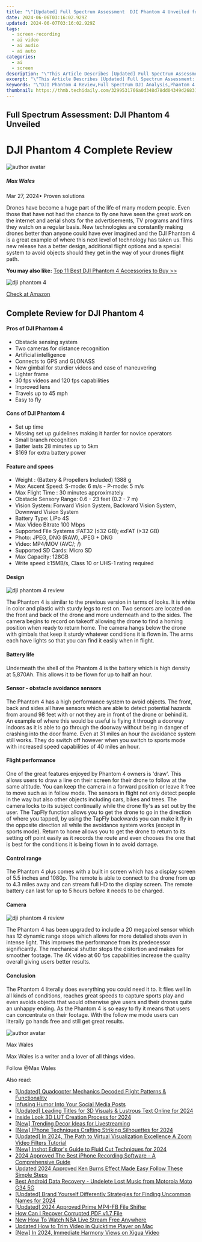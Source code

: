 ```yaml
---
title: "\"[Updated] Full Spectrum Assessment  DJI Phantom 4 Unveiled for 2024\""
date: 2024-06-06T03:16:02.929Z
updated: 2024-06-07T03:16:02.929Z
tags: 
  - screen-recording
  - ai video
  - ai audio
  - ai auto
categories: 
  - ai
  - screen
description: "\"This Article Describes [Updated] Full Spectrum Assessment: DJI Phantom 4 Unveiled for 2024\""
excerpt: "\"This Article Describes [Updated] Full Spectrum Assessment: DJI Phantom 4 Unveiled for 2024\""
keywords: "\"DJI Phantom 4 Review,Full Spectrum DJI Analysis,Phantom 4 Comprehensive Testing,DJI Drone Assessment Guide,Unveiling Phantom 4 Features,Complete Phantom 4 Evaluation,Phantom 4 In-Depth Overview\""
thumbnail: https://thmb.techidaily.com/3299531766a0d348d78dd04349d2683155a00d71b7ac283c24ce186055580244.jpg
---
```


## Full Spectrum Assessment: DJI Phantom 4 Unveiled

# DJI Phantom 4 Complete Review

![author avatar](https://images.wondershare.com/filmora/article-images/max-wales-author.jpg)

##### Max Wales

 Mar 27, 2024• Proven solutions

 Drones have become a huge part of the life of many modern people. Even those that have not had the chance to fly one have seen the great work on the internet and aerial shots for the advertisements, TV programs and films they watch on a regular basis. New technologies are constantly making drones better than anyone could have ever imagined and the DJI Phantom 4 is a great example of where this next level of technology has taken us. This new release has a better design, additional flight options and a special system to avoid objects should they get in the way of your drones flight path.

**You may also like:** [Top 11 Best DJI Phantom 4 Accessories to Buy >>](https://tools.techidaily.com/wondershare/filmora/download/)

![dji phantom 4](https://images.wondershare.com/filmora/article-images/dji-phandom-4.jpg)

[Check at Amazon](https://www.amazon.com/gp/product/B01CFXQZD0/ref=as%5Fli%5Ftl?ie=UTF8&tag=vs-flora-20&camp=1789&creative=9325&linkCode=as2&creativeASIN=B01CFXQZD0&linkId=edcac98fb2e38b9359b8299650e268df)

## Complete Review for DJI Phantom 4

#### **Pros of DJI Phantom 4**

* Obstacle sensing system
* Two cameras for distance recognition
* Artificial intelligence
* Connects to GPS and GLONASS
* New gimbal for sturdier videos and ease of maneuvering
* Lighter frame
* 30 fps videos and 120 fps capabilities
* Improved lens
* Travels up to 45 mph
* Easy to fly

#### **Cons of DJI Phantom 4**

* Set up time
* Missing set up guidelines making it harder for novice operators
* Small branch recognition
* Batter lasts 28 minutes up to 5km
* $169 for extra battery power

#### Feature and specs

* Weight : (Battery & Propellers Included) 1388 g
* Max Ascent Speed: S-mode: 6 m/s - P-mode: 5 m/s
* Max Flight Time : 30 minutes approximately
* Obstacle Sensory Range: 0.6 - 23 feet (0.2 - 7 m)
* Vision System: Forward Vision System, Backward Vision System, Downward Vision System
* Battery Type: LiPo 4S
* Max Video Bitrate 100 Mbps
* Supported File Systems :FAT32 (≤32 GB); exFAT (>32 GB)
* Photo: JPEG, DNG (RAW), JPEG + DNG
* Video: MP4/MOV (AVC/; /)
* Supported SD Cards: Micro SD
* Max Capacity: 128GB
* Write speed ≥15MB/s, Class 10 or UHS-1 rating required

#### Design

![dji phantom 4 review](https://images.wondershare.com/filmora/article-images/dji-phantom-4-design.jpg)

 The Phantom 4 is similar to the previous version in terms of looks. It is white in color and plastic with sturdy legs to rest on. Two sensors are located on the front and back of the drone and more underneath and to the sides. The camera begins to record on takeoff allowing the drone to find a homing position when ready to return home. The camera hangs below the drone with gimbals that keep it sturdy whatever conditions it is flown in. The arms each have lights so that you can find it easily when in flight.

#### Battery life

 Underneath the shell of the Phantom 4 is the battery which is high density at 5,870Ah. This allows it to be flown for up to half an hour.

#### Sensor - obstacle avoidance sensors

 The Phantom 4 has a high performance system to avoid objects. The front, back and sides all have sensors which are able to detect potential hazards from around 98 feet with or not they are in front of the drone or behind it. An example of where this would be useful is flying it through a doorway indoors as it is able to go through the doorway without being in danger of crashing into the door frame. Even at 31 miles an hour the avoidance system still works. They do switch off however when you switch to sports mode with increased speed capabilities of 40 miles an hour.

#### Flight performance

 One of the great features enjoyed by Phantom 4 owners is 'draw'. This allows users to draw a line on their screen for their drone to follow at the same altitude. You can keep the camera in a forward position or leave it free to move such as in follow mode. The sensors in flight not only detect people in the way but also other objects including cars, bikes and trees. The camera locks to its subject continually while the drone fly's as set out by the user. The TapFly function allows you to get the drone to go in the direction of where you tapped, by using the TapFly backwards you can make it fly in the opposite direction all while the avoidance system works (except in sports mode). Return to home allows you to get the drone to return to its setting off point easily as it records the route and even chooses the one that is best for the conditions it is being flown in to avoid damage.

#### Control range

 The Phantom 4 plus comes with a built in screen which has a display screen of 5.5 inches and 1080p. The remote is able to connect to the drone from up to 4.3 miles away and can stream full HD to the display screen. The remote battery can last for up to 5 hours before it needs to be charged.

#### Camera

![dji phantom 4 review](https://images.wondershare.com/filmora/article-images/dji-phantom-4-camera.jpg)

 The Phantom 4 has been upgraded to include a 20 megapixel sensor which has 12 dynamic range stops which allows for more detailed shots even in intense light. This improves the performance from its predecessor significantly. The mechanical shutter stops the distortion and makes for smoother footage. The 4K video at 60 fps capabilities increase the quality overall giving users better results.

#### Conclusion

 The Phantom 4 literally does everything you could need it to. It flies well in all kinds of conditions, reaches great speeds to capture sports play and even avoids objects that would otherwise give users and their drones quite an unhappy ending. As the Phantom 4 is so easy to fly it means that users can concentrate on their footage. With the follow me mode users can literally go hands free and still get great results.

![author avatar](https://images.wondershare.com/filmora/article-images/max-wales-author.jpg)

Max Wales

Max Wales is a writer and a lover of all things video.

Follow @Max Wales


<ins class="adsbygoogle"
     style="display:block"
     data-ad-format="autorelaxed"
     data-ad-client="ca-pub-7571918770474297"
     data-ad-slot="1223367746"></ins>



<ins class="adsbygoogle"
     style="display:block"
     data-ad-client="ca-pub-7571918770474297"
     data-ad-slot="8358498916"
     data-ad-format="auto"
     data-full-width-responsive="true"></ins>


<span class="atpl-alsoreadstyle">Also read:</span>
<div><ul>
<li><a href="https://vp-tips.techidaily.com/updated-quadcopter-mechanics-decoded-flight-patterns-and-functionality/"><u>[Updated] Quadcopter Mechanics Decoded  Flight Patterns & Functionality</u></a></li>
<li><a href="https://vp-tips.techidaily.com/infusing-humor-into-your-social-media-posts/"><u>Infusing Humor Into Your Social Media Posts</u></a></li>
<li><a href="https://vp-tips.techidaily.com/updated-leading-titles-for-3d-visuals-and-lustrous-text-online-for-2024/"><u>[Updated] Leading Titles for 3D Visuals & Lustrous Text Online for 2024</u></a></li>
<li><a href="https://vp-tips.techidaily.com/inside-look-3d-lut-creation-process-for-2024/"><u>Inside Look  3D LUT Creation Process for 2024</u></a></li>
<li><a href="https://vp-tips.techidaily.com/new-trending-decor-ideas-for-livestreaming/"><u>[New] Trending Decor Ideas for Livestreaming</u></a></li>
<li><a href="https://vp-tips.techidaily.com/new-iphone-techniques-crafting-striking-silhouettes-for-2024/"><u>[New] IPhone Techniques  Crafting Striking Silhouettes for 2024</u></a></li>
<li><a href="https://vp-tips.techidaily.com/updated-in-2024-the-path-to-virtual-visualization-excellence-a-zoom-video-filters-tutorial/"><u>[Updated] In 2024, The Path to Virtual Visualization Excellence  A Zoom Video Filters Tutorial</u></a></li>
<li><a href="https://vp-tips.techidaily.com/new-inshot-editors-guide-to-fluid-cut-techniques-for-2024/"><u>[New] Inshot Editor's Guide to Fluid Cut Techniques for 2024</u></a></li>
<li><a href="https://sound-optimizing.techidaily.com/2024-approved-the-best-iphone-recording-software-a-comprehensive-guide/"><u>2024 Approved The Best iPhone Recording Software - A Comprehensive Guide</u></a></li>
<li><a href="https://video-creation-software.techidaily.com/updated-2024-approved-ken-burns-effect-made-easy-follow-these-simple-steps/"><u>Updated 2024 Approved Ken Burns Effect Made Easy Follow These Simple Steps</u></a></li>
<li><a href="https://phone-solutions.techidaily.com/best-android-data-recovery-undelete-lost-music-from-motorola-moto-g34-5g-by-fonelab-android-recover-music/"><u>Best Android Data Recovery - Undelete Lost Music from Motorola Moto G34 5G</u></a></li>
<li><a href="https://facebook-record-videos.techidaily.com/updated-brand-yourself-differently-strategies-for-finding-uncommon-names-for-2024/"><u>[Updated] Brand Yourself Differently  Strategies for Finding Uncommon Names for 2024</u></a></li>
<li><a href="https://facebook-video-recording.techidaily.com/updated-2024-approved-prime-mp4-fb-file-shifter/"><u>[Updated] 2024 Approved  Prime MP4-FB File Shifter</u></a></li>
<li><a href="https://phone-solutions.techidaily.com/how-can-i-recover-corrupted-pdf-v17-file-by-stellar-guide/"><u>How Can I Recover Corrupted PDF v1.7 File</u></a></li>
<li><a href="https://ai-live-streaming.techidaily.com/new-how-to-watch-nba-live-stream-free-anywhere/"><u>New How To Watch NBA Live Stream Free Anywhere</u></a></li>
<li><a href="https://ai-editing-video.techidaily.com/updated-how-to-trim-video-in-quicktime-player-on-mac/"><u>Updated How to Trim Video in Quicktime Player on Mac</u></a></li>
<li><a href="https://tiktok-video-files.techidaily.com/new-in-2024-immediate-harmony-views-on-xigua-video/"><u>[New] In 2024, Immediate Harmony Views on Xigua Video</u></a></li>
</ul></div>
